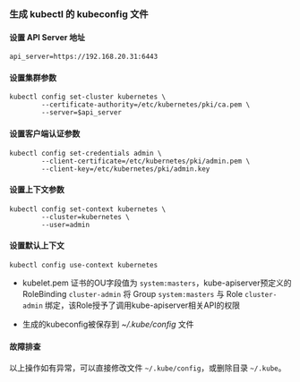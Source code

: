 ### 生成 kubectl 的 kubeconfig 文件

#### 设置 API Server 地址

```shell
api_server=https://192.168.20.31:6443
```

#### 设置集群参数

```shell
kubectl config set-cluster kubernetes \
        --certificate-authority=/etc/kubernetes/pki/ca.pem \
        --server=$api_server
```



#### 设置客户端认证参数

```shell
kubectl config set-credentials admin \
        --client-certificate=/etc/kubernetes/pki/admin.pem \
        --client-key=/etc/kubernetes/pki/admin.key
```



#### 设置上下文参数

```shell
kubectl config set-context kubernetes \
        --cluster=kubernetes \
        --user=admin
```

#### 设置默认上下文

```shell
kubectl config use-context kubernetes
```

  - kubelet.pem 证书的OU字段值为 `system:masters`，kube-apiserver预定义的RoleBinding `cluster-admin` 将 Group `system:masters` 与 Role `cluster-admin` 绑定，该Role授予了调用kube-apiserver相关API的权限

  - 生成的kubeconfig被保存到 *~/.kube/config* 文件





#### 故障排查

以上操作如有异常，可以直接修改文件 `~/.kube/config`，或删除目录 `~/.kube`。


